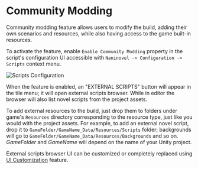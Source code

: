 # Community Modding

Community modding feature allows users to modify the build, adding their own scenarios and resources, while also having access to the game built-in resources.

To activate the feature, enable `Enable Community Modding` property in the script's configuration UI accessible with `Naninovel -> Configuration -> Scripts` context menu. 

![Scripts Configuration](https://i.gyazo.com/96630a3a1c592c43f73c47d1bc3bbea1.png)

When the feature is enabled, an "EXTERNAL SCRIPTS" button will appear in the tile menu; it will open external scripts browser. While in editor the browser will also list novel scripts from the project assets.

To add external resources to the build, just drop them to folders under game's `Resources` directory corresponding to the resource type, just like you would with the project assets. For example, to add an external novel script, drop it to `GameFolder/GameName_Data/Resources/Scripts` folder; backgrounds will go to `GameFolder/GameName_Data/Resources/Backgrounds` and so on. *GameFolder* and *GameName* will depend on the name of your Unity project.

External scripts browser UI can be customized or completely replaced using [UI Customization](/guide/ui-customization.md) feature.

